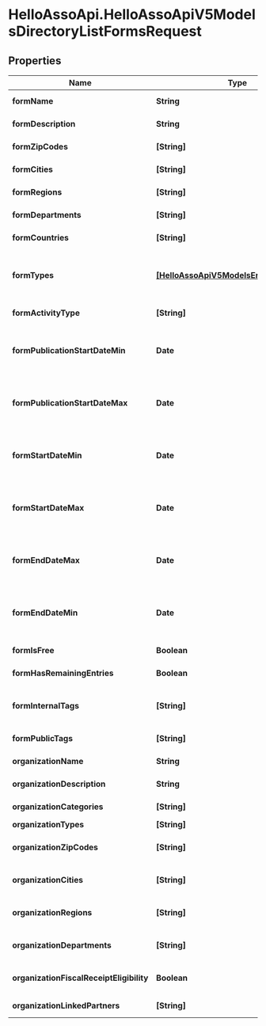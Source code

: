 # HelloAssoApi.HelloAssoApiV5ModelsDirectoryListFormsRequest

## Properties

Name | Type | Description | Notes
------------ | ------------- | ------------- | -------------
**formName** | **String** | Textual search for form name | [optional] 
**formDescription** | **String** | Textual search for form description | [optional] 
**formZipCodes** | **[String]** | The zip codes where the forms are located | [optional] 
**formCities** | **[String]** | The cities where the forms are located | [optional] 
**formRegions** | **[String]** | The regions where the forms are located | [optional] 
**formDepartments** | **[String]** | The departments where the forms are located | [optional] 
**formCountries** | **[String]** | The countries where the forms are located | [optional] 
**formTypes** | [**[HelloAssoApiV5ModelsEnumsFormType]**](HelloAssoApiV5ModelsEnumsFormType.md) | The form types : CrowdFunding, Membership, Event, Donation, PaymentForm ... | [optional] 
**formActivityType** | **[String]** | The Activity Type of the form | [optional] 
**formPublicationStartDateMin** | **Date** | The inclusive minimum publication date of the forms, format \&quot;yyyy-MM-ddTHH:mm:ss.fffK\&quot; | [optional] 
**formPublicationStartDateMax** | **Date** | The exclusive maximum publication date of the forms, format \&quot;yyyy-MM-ddTHH:mm:ss.fffK\&quot; | [optional] 
**formStartDateMin** | **Date** | The inclusive minimum start date of the forms, format \&quot;yyyy-MM-ddTHH:mm:ss.fffK\&quot; | [optional] 
**formStartDateMax** | **Date** | The exclusive maximum start date of the forms, format \&quot;yyyy-MM-ddTHH:mm:ss.fffK\&quot; | [optional] 
**formEndDateMax** | **Date** | The exclusive maximum end date of the forms, format \&quot;yyyy-MM-ddTHH:mm:ss.fffK\&quot; | [optional] 
**formEndDateMin** | **Date** | The inclusive minimum end date of the forms, format \&quot;yyyy-MM-ddTHH:mm:ss.fffK\&quot; | [optional] 
**formIsFree** | **Boolean** | Allow only free forms if true | [optional] 
**formHasRemainingEntries** | **Boolean** | Allow only forms with remaning entries if true | [optional] 
**formInternalTags** | **[String]** | Allow only forms with internal tags  this filter is for special operations only | [optional] 
**formPublicTags** | **[String]** | Allow only forms with public tags | [optional] 
**organizationName** | **String** | Textual search for organization name | [optional] 
**organizationDescription** | **String** | Textual search for organization description | [optional] 
**organizationCategories** | **[String]** | The categories of the forms | [optional] 
**organizationTypes** | **[String]** | The organization types | [optional] 
**organizationZipCodes** | **[String]** | The zip codes where the organizations are located | [optional] 
**organizationCities** | **[String]** | The cities where the organizations are located | [optional] 
**organizationRegions** | **[String]** | The regions where the organizations are located | [optional] 
**organizationDepartments** | **[String]** | The departments where the organizations are located | [optional] 
**organizationFiscalReceiptEligibility** | **Boolean** | Allow only organization with a fiscal receipt eligibility | [optional] 
**organizationLinkedPartners** | **[String]** | Organization linked partners | [optional] 


